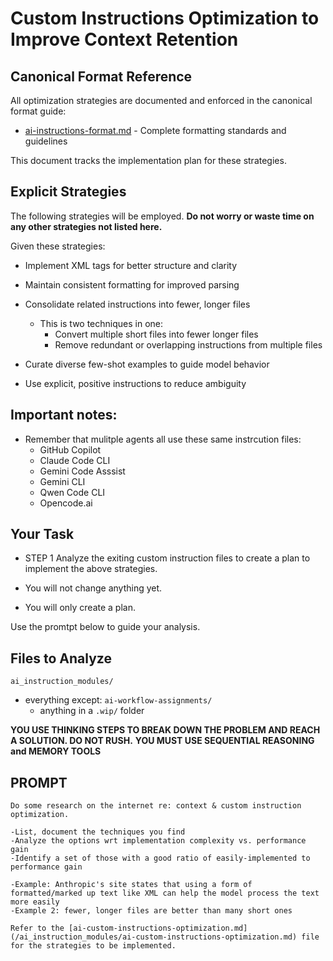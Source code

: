 # Custom Instructions Optimization to Improve Context Retention

## Canonical Format Reference

All optimization strategies are documented and enforced in the canonical format guide:
- [ai-instructions-format.md](./ai-instructions-format.md) - Complete formatting standards and guidelines

This document tracks the implementation plan for these strategies.

## Explicit Strategies

The following strategies will be employed. **Do not worry or waste time on any other strategies not listed here.**

Given these strategies:

- Implement XML tags for better structure and clarity
- Maintain consistent formatting for improved parsing

- Consolidate related instructions into fewer, longer files
    - This is two techniques in one: 
        - Convert multiple short files into fewer longer files
        - Remove redundant or overlapping instructions from multiple files

- Curate diverse few-shot examples to guide model behavior
- Use explicit, positive instructions to reduce ambiguity

## Important notes:

- Remember that mulitple agents all use these same instrcution files:
    - GitHub Copilot
    - Claude Code CLI
    - Gemini Code Asssist
    - Gemini CLI
    - Qwen Code CLI
    - Opencode.ai


## Your Task

- STEP 1
Analyze the exiting custom instruction files to create a plan to implement the above strategies. 

- You will not change anything yet.
- You will only create a plan. 

Use the promtpt below to guide your analysis.

## Files to Analyze

`ai_instruction_modules/`

- everything except:
    `ai-workflow-assignments/`
    - anything in a `.wip/` folder


**YOU USE THINKING STEPS TO BREAK DOWN THE PROBLEM AND REACH A SOLUTION. DO NOT RUSH.**
**YOU MUST USE SEQUENTIAL REASONING and MEMORY TOOLS**


## PROMPT

```
Do some research on the internet re: context & custom instruction optimization.

-List, document the techniques you find
-Analyze the options wrt implementation complexity vs. performance gain
-Identify a set of those with a good ratio of easily-implemented to performance gain

-Example: Anthropic's site states that using a form of formatted/marked up text like XML can help the model process the text more easily
-Example 2: fewer, longer files are better than many short ones

Refer to the [ai-custom-instructions-optimization.md](/ai_instruction_modules/ai-custom-instructions-optimization.md) file for the strategies to be implemented.
```